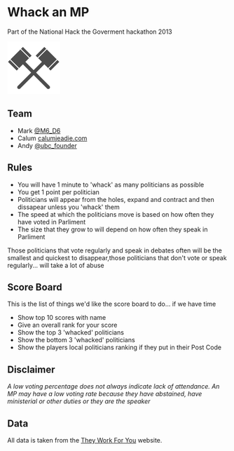 # Whack an MP

Part of the National Hack the Goverment hackathon 2013

![](img/hammers.svg)

Team
----

-   Mark [@M6\_D6](https://twitter.com/M6_D6)
-   Calum [calumjeadie.com](http://www.calumjeadie.com/)
-   Andy [@ubc\_founder](https://twitter.com/ubc_founder)

Rules
-----

-   You will have 1 minute to 'whack' as many politicians as possible
-   You get 1 point per politician
-   Politicians will appear from the holes, expand and contract and then
    dissapear unless you 'whack' them
-   The speed at which the politicians move is based on how often they
    have voted in Parliment
-   The size that they grow to will depend on how often they speak in
    Parliment

Those politicians that vote regularly and speak in debates often will be
the smallest and quickest to disappear,those politicians that don't vote
or speak regularly... will take a lot of abuse

Score Board
-----------

This is the list of things we'd like the score board to do... if we have
time

-   Show top 10 scores with name
-   Give an overall rank for your score
-   Show the top 3 'whacked' politicians
-   Show the bottom 3 'whacked' politicians
-   Show the players local politicians ranking if they put in their Post
    Code

Disclaimer
----------

*A low voting percentage does not always indicate lack of attendance. An
MP may have a low voting rate because they have abstained, have
ministerial or other duties or they are the speaker*

Data
----

All data is taken from the [They Work For
You](http://www.theyworkforyou.com) website.

